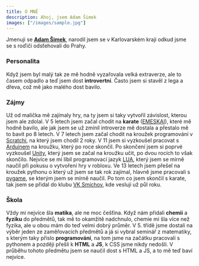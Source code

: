 ```yaml
---
title: O MNĚ
description: Ahoj, jsem Adam Šimek
images: ["/images/sample.jpg"]
---
```


Jmenuji se <ins>**Adam Šimek**</ins>, narodil jsem se v Karlovarském kraji odkud jsme se s roďiči odsťehovali do Prahy.

### Personalita
Když jsem byl malý tak ze mě hodně vyzařovala velká extraverze, ale to časem odpadlo a teď jsem dost **introvertní**. Často jsem si stavěl z lega a dřeva, což mě jako malého dost bavilo.

### Zájmy
Už od malička mě zajímaly hry, na ty jsem si taky vytvořil závislost, kterou jsem ale zdolal.
V 5 letech jsem začal chodit na **karate** (<a href="https://emeskai.cz" target="_blank">EMESKAI</a>), které mě hodně bavilo, ale jak jsem se už zmínil introverze mě dostala a přestalo mě to bavit po 8 letech.
V 7 letech jsem začal chodit na kroužek programování v <a href="https://scratch.mit.edu" target="_blank">Scratchi</a>, na který jsem chodil 2 roky. V 11 jsem si vyzkoušel pracovat s <a href="https://www.arduino.cc" target="_blank">Arduinem</a> na kroužku, který po roce skončil. Po skončení jsem si poprvé vyzkoušel <a href="https://unity.com" target="_blank">Unity</a>, který jsem se začal na kroužku učit, po dvou rocích to však skončilo. Nejvíce se mi líbil programovací jazyk <a href="https://www.lua.org" target="_blank">LUA</a>, který jsem se mírně naučil při pokusu o vytvoření hry v robloxu. Ve 13 letech jsem přešel na kroužek pythonu o který už jsem se tak rok zajímal, hlavně jsme pracovali s <a href="https://www.pygame.org/wiki/about" target="_blank">pygame</a>, se kterým jsem se mírně naučil. Po tom co jsem skončil s karate, tak jsem se přidal do klubu <a href="http://www.vksmichov.cz" target="_blank">VK Smíchov</a>, kde vesluji už půl roku.

### Škola
Vždy mi nejvíce šla **matika**, ale ne moc češťina. Když nám přidali **chemii** a **fyziku** do předmětů, tak mě to okamžitě nadchnulo, chemie mi šla více než fyzika, ale u obou mám do teď velmi dobrý průměr. V 5. třídě jsme dostali na výběr jeden ze zaměřovacích předmětů a já si vybral seminář z matematiky, s kterým taky přislo **programování**, na tom jsme na začátku pracovali s pythonem a později přešli k **HTML** a **JS**, k CSS jsme nikdy nedošli. V průběhu tohoto předmětu jsem se naučil dost s HTML a JS, a to mě teď baví nejvíce.



